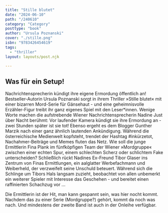 ```yaml
---
title: "Stille blutet"
date: "2024-06-10"
path: "/240610"
category: "Category"
posttype: "book"
author: "Ursula Poznanski"
cover: "./stille.png"
isbn: "9783426454619"
tags:
  - "thriller"
layout: layouts/post.njk

---
```

## Was für ein Setup!

Nachrichtensprecherin kündigt ihre eigene Ermordung öffentlich an! Bestseller-Autorin Ursula Poznanski sorgt in ihrem Thriller »Stille blutet« mit einer bizarren Mord-Serie für Gänsehaut - und eine geheimnisvolle Erzähler-Figur treibt ihr ganz eigenes Spiel mit den Leser*innen.
Wenige Worte machen die aufstrebende Wiener Nachrichtensprecherin Nadine Just über Nacht berühmt: Vor laufender Kamera kündigt sie ihre Ermordung an - zwei Stunden später ist sie tot! Ebenso ergeht es dem Blogger Gunther Marzik nach einer ganz ähnlich lautenden Ankündigung. Während die österreichische Medienwelt kopfsteht, trendet der Hashtag #inkürzetot, Nachahmer-Beiträge und Memes fluten das Netz. Wie soll die junge Ermittlerin Fina Plank im fünfköpfigen Team der Wiener »Mordgruppe« zwischen einer echten Spur, einem schlechten Scherz oder schlichtem Fake unterscheiden? Schließlich rückt Nadines Ex-Freund Tibor Glaser ins Zentrum von Finas Ermittlungen, ein aalglatter Werbefachmann und Weiberheld, der verzweifelt seine Unschuld beteuert.
Während sich die Schlinge um Tibors Hals langsam zuzieht, beobachtet von allen unbemerkt ein weiterer Spieler mit Interesse das Geschehen - und bereitet einen raffinierten Schachzug vor ...

Die Ermittlerin ist der Hit, man kann gespannt sein, was hier nocht kommt. Nachdem das zu einer Serie (Mordgruppe?) gehört, kommt da noch was nach. Und mindestens der zweite Band ist auch in  der Onleihe verfügbar.
